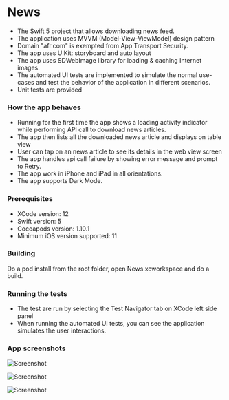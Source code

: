 # News

* The Swift 5 project that allows downloading news feed. 
* The application uses MVVM (Model-View-ViewModel) design pattern
* Domain "afr.com" is exempted from App Transport Security.
* The app uses UIKit: storyboard and auto layout
* The app uses SDWebImage library for loading & caching Internet images.
* The automated UI tests are implemented to simulate the normal use-cases and test the behavior of the application in different scenarios.
* Unit tests are provided

### How the app behaves

* Running for the first time the app shows a loading activity indicator while performing API call to download news articles. 
* The app then lists all the downloaded news article and displays on table view 
* User can tap on an news article to see its details in the web view screen
* The app handles api call failure by showing error message and prompt to Retry.
* The app work in iPhone and iPad in all orientations.
* The app supports Dark Mode.

### Prerequisites

* XCode version: 12
* Swift version: 5
* Cocoapods version: 1.10.1
* Minimum iOS version supported: 11 

### Building

Do a pod install from the root folder, open News.xcworkspace and do a build.

### Running the tests

* The  test are run by selecting the Test Navigator tab on XCode left side panel
* When running the automated UI tests, you can see the application simulates the user interactions. 

### App screenshots
![Screenshot](/light.png) 

![Screenshot](/dark.png)

![Screenshot](/web.png)

